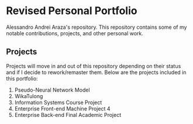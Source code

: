 # Revised Personal Portfolio

Alessandro Andrei Araza's repository. This repository contains some of my notable contributions, projects, and other personal work.

## Projects

Projects will move in and out of this repository depending on their status and if I decide to rework/remaster them. Below are the projects included in this portfolio:
1. Pseudo-Neural Network Model
1. WikaTulong
1. Information Systems Course Project
1. Enterprise Front-end Machine Project 4
1. Enterprise Back-end Final Academic Project
